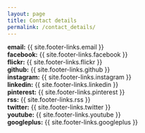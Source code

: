 ```yaml
---
layout: page
title: Contact details
permalink: /contact_details/
---
```


**email:** {{ site.footer-links.email }}  
**facebook:** {{ site.footer-links.facebook }}  
**flickr:** {{ site.footer-links.flickr }}  
**github:** {{ site.footer-links.github }}  
**instagram:** {{ site.footer-links.instagram }}  
**linkedin:** {{ site.footer-links.linkedin }}  
**pinterest:** {{ site.footer-links.pinterest }}  
**rss:** {{ site.footer-links.rss }}  
**twitter:** {{ site.footer-links.twitter }}  
**youtube:** {{ site.footer-links.youtube }}  
**googleplus:** {{ site.footer-links.googleplus }}  
